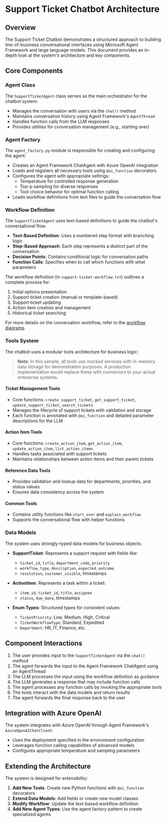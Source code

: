 # Support Ticket Chatbot Architecture

## Overview

The Support Ticket Chatbot demonstrates a structured approach to building line-of-business conversational interfaces using Microsoft Agent Framework and large language models. This document provides an in-depth look at the system's architecture and key components.

## Core Components

### Agent Class

The `SupportTicketAgent` class serves as the main orchestrator for the chatbot system:

- Manages the conversation with users via the `chat()` method
- Maintains conversation history using Agent Framework's `AgentThread`
- Handles function calls from the LLM responses
- Provides utilities for conversation management (e.g., starting over)

### Agent Factory

The `agent_factory.py` module is responsible for creating and configuring the agent:

- Creates an Agent Framework ChatAgent with Azure OpenAI integration
- Loads and registers all necessary tools using `@ai_function` decorators
- Configures the agent with appropriate settings:
  - Temperature for controlled response generation
  - Top-p sampling for diverse responses
  - Tool choice behavior for optimal function calling
- Loads workflow definitions from text files to guide the conversation flow

### Workflow Definition

The `SupportTicketAgent` uses text-based definitions to guide the chatbot's conversational flow:

- **Text-Based Definition**: Uses a numbered step format with branching logic
- **Step-Based Approach**: Each step represents a distinct part of the conversation
- **Decision Points**: Contains conditional logic for conversation paths
- **Function Calls**: Specifies when to call which functions with what parameters

The workflow definition (in `support-ticket-workflow.txt`) outlines a complete process for:

1. Initial options presentation
2. Support ticket creation (manual or template-based)
3. Support ticket updating
4. Action item creation and management
5. Historical ticket searching

For more details on the conversation workflow, refer to the [workflow diagrams](/docs/architecture/support-ticket-workflow.md).

### Tools System

The chatbot uses a modular tools architecture for business logic:

> **Note:** In this sample, all tools use mocked services with in-memory data storage for demonstration purposes. A production implementation would replace these with connectors to your actual enterprise systems.

#### Ticket Management Tools

- Core functions: `create_support_ticket`, `get_support_ticket`, `update_support_ticket`, `search_tickets`
- Manages the lifecycle of support tickets with validation and storage
- Each function is annotated with `@ai_function` and detailed parameter descriptions for the LLM

#### Action Item Tools

- Core functions: `create_action_item`, `get_action_item`, `update_action_item`, `list_action_items`
- Handles tasks associated with support tickets
- Maintains relationships between action items and their parent tickets

#### Reference Data Tools

- Provides validation and lookup data for departments, priorities, and status values
- Ensures data consistency across the system

#### Common Tools

- Contains utility functions like `start_over` and `explain_workflow`
- Supports the conversational flow with helper functions

### Data Models

The system uses strongly-typed data models for business objects:

- **SupportTicket**: Represents a support request with fields like:
  - `ticket_id`, `title`, `department_code`, `priority`
  - `workflow_type`, `description`, `expected_outcome`
  - `resolution`, `customer_visible`, timestamps

- **ActionItem**: Represents a task within a ticket:
  - `item_id`, `ticket_id`, `title`, `assignee`
  - `status`, `due_date`, timestamps

- **Enum Types**: Structured types for consistent values:
  - `TicketPriority`: Low, Medium, High, Critical
  - `TicketWorkflowType`: Standard, Expedited
  - `Department`: HR, IT, Finance, etc.

## Component Interactions

1. The user provides input to the `SupportTicketAgent` via the `chat()` method
2. The agent forwards the input to the Agent Framework ChatAgent using an AgentThread
3. The LLM processes the input using the workflow definition as guidance
4. The LLM generates a response that may include function calls
5. The agent processes any function calls by invoking the appropriate tools
6. The tools interact with the data models and return results
7. The agent forwards the final response back to the user

## Integration with Azure OpenAI

The system integrates with Azure OpenAI through Agent Framework's `AzureOpenAIChatClient`:

- Uses the deployment specified in the environment configuration
- Leverages function calling capabilities of advanced models
- Configures appropriate temperature and sampling parameters

## Extending the Architecture

The system is designed for extensibility:

1. **Add New Tools**: Create new Python functions with `@ai_function` decorators
2. **Extend Data Models**: Add fields or create new model classes
3. **Modify Workflow**: Update the text-based workflow definition
4. **Add New Agent Types**: Use the agent factory pattern to create specialized agents
